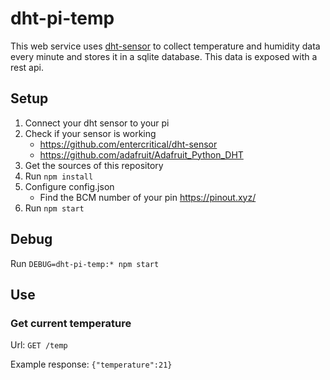# dht-pi-temp

This web service uses [dht-sensor](https://github.com/entercritical/dht-sensor) to collect temperature and humidity data every minute and stores it in a sqlite database.
This data is exposed with a rest api.

## Setup

1. Connect your dht sensor to your pi
2. Check if your sensor is working
    * https://github.com/entercritical/dht-sensor
    * https://github.com/adafruit/Adafruit_Python_DHT
3. Get the sources of this repository
4. Run ```npm install```
5. Configure config.json
    * Find the BCM number of your pin https://pinout.xyz/
6. Run ```npm start```

## Debug

Run ```DEBUG=dht-pi-temp:* npm start```

## Use

### Get current temperature

Url: ```GET /temp```

Example response: ```{"temperature":21}```